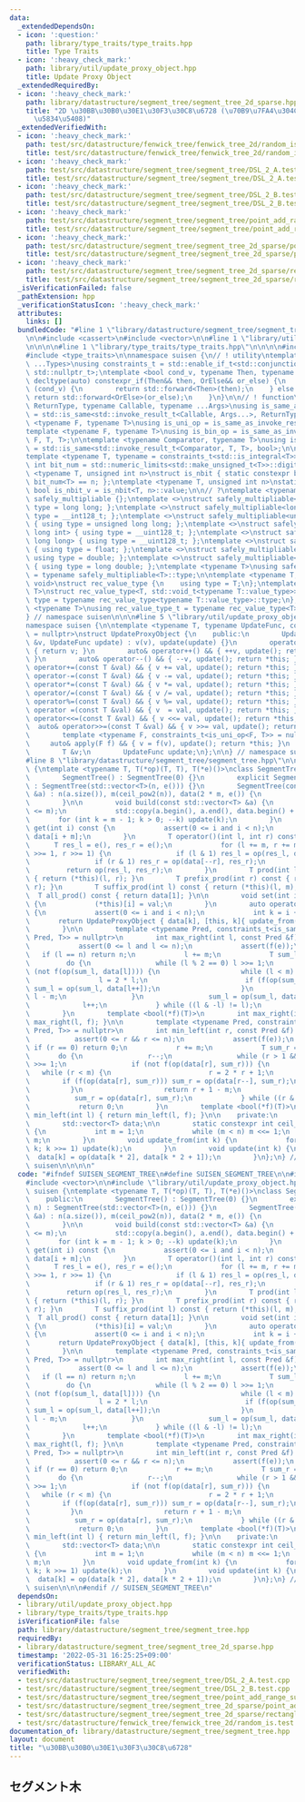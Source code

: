```yaml
---
data:
  _extendedDependsOn:
  - icon: ':question:'
    path: library/type_traits/type_traits.hpp
    title: Type Traits
  - icon: ':heavy_check_mark:'
    path: library/util/update_proxy_object.hpp
    title: Update Proxy Object
  _extendedRequiredBy:
  - icon: ':heavy_check_mark:'
    path: library/datastructure/segment_tree/segment_tree_2d_sparse.hpp
    title: "2D \u30BB\u30B0\u30E1\u30F3\u30C8\u6728 (\u70B9\u7FA4\u304C\u758E\u306A\
      \u5834\u5408)"
  _extendedVerifiedWith:
  - icon: ':heavy_check_mark:'
    path: test/src/datastructure/fenwick_tree/fenwick_tree_2d/random_is.test.cpp
    title: test/src/datastructure/fenwick_tree/fenwick_tree_2d/random_is.test.cpp
  - icon: ':heavy_check_mark:'
    path: test/src/datastructure/segment_tree/segment_tree/DSL_2_A.test.cpp
    title: test/src/datastructure/segment_tree/segment_tree/DSL_2_A.test.cpp
  - icon: ':heavy_check_mark:'
    path: test/src/datastructure/segment_tree/segment_tree/DSL_2_B.test.cpp
    title: test/src/datastructure/segment_tree/segment_tree/DSL_2_B.test.cpp
  - icon: ':heavy_check_mark:'
    path: test/src/datastructure/segment_tree/segment_tree/point_add_range_sum.test.cpp
    title: test/src/datastructure/segment_tree/segment_tree/point_add_range_sum.test.cpp
  - icon: ':heavy_check_mark:'
    path: test/src/datastructure/segment_tree/segment_tree_2d_sparse/point_add_rectangle_sum.test.cpp
    title: test/src/datastructure/segment_tree/segment_tree_2d_sparse/point_add_rectangle_sum.test.cpp
  - icon: ':heavy_check_mark:'
    path: test/src/datastructure/segment_tree/segment_tree_2d_sparse/rectangle_sum.test.cpp
    title: test/src/datastructure/segment_tree/segment_tree_2d_sparse/rectangle_sum.test.cpp
  _isVerificationFailed: false
  _pathExtension: hpp
  _verificationStatusIcon: ':heavy_check_mark:'
  attributes:
    links: []
  bundledCode: "#line 1 \"library/datastructure/segment_tree/segment_tree.hpp\"\n\n\
    \n\n#include <cassert>\n#include <vector>\n\n#line 1 \"library/util/update_proxy_object.hpp\"\
    \n\n\n\n#line 1 \"library/type_traits/type_traits.hpp\"\n\n\n\n#include <limits>\n\
    #include <type_traits>\n\nnamespace suisen {\n// ! utility\ntemplate <typename\
    \ ...Types>\nusing constraints_t = std::enable_if_t<std::conjunction_v<Types...>,\
    \ std::nullptr_t>;\ntemplate <bool cond_v, typename Then, typename OrElse>\nconstexpr\
    \ decltype(auto) constexpr_if(Then&& then, OrElse&& or_else) {\n    if constexpr\
    \ (cond_v) {\n        return std::forward<Then>(then);\n    } else {\n       \
    \ return std::forward<OrElse>(or_else);\n    }\n}\n\n// ! function\ntemplate <typename\
    \ ReturnType, typename Callable, typename ...Args>\nusing is_same_as_invoke_result\
    \ = std::is_same<std::invoke_result_t<Callable, Args...>, ReturnType>;\ntemplate\
    \ <typename F, typename T>\nusing is_uni_op = is_same_as_invoke_result<T, F, T>;\n\
    template <typename F, typename T>\nusing is_bin_op = is_same_as_invoke_result<T,\
    \ F, T, T>;\n\ntemplate <typename Comparator, typename T>\nusing is_comparator\
    \ = std::is_same<std::invoke_result_t<Comparator, T, T>, bool>;\n\n// ! integral\n\
    template <typename T, typename = constraints_t<std::is_integral<T>>>\nconstexpr\
    \ int bit_num = std::numeric_limits<std::make_unsigned_t<T>>::digits;\ntemplate\
    \ <typename T, unsigned int n>\nstruct is_nbit { static constexpr bool value =\
    \ bit_num<T> == n; };\ntemplate <typename T, unsigned int n>\nstatic constexpr\
    \ bool is_nbit_v = is_nbit<T, n>::value;\n\n// ?\ntemplate <typename T>\nstruct\
    \ safely_multipliable {};\ntemplate <>\nstruct safely_multipliable<int> { using\
    \ type = long long; };\ntemplate <>\nstruct safely_multipliable<long long> { using\
    \ type = __int128_t; };\ntemplate <>\nstruct safely_multipliable<unsigned int>\
    \ { using type = unsigned long long; };\ntemplate <>\nstruct safely_multipliable<unsigned\
    \ long int> { using type = __uint128_t; };\ntemplate <>\nstruct safely_multipliable<unsigned\
    \ long long> { using type = __uint128_t; };\ntemplate <>\nstruct safely_multipliable<float>\
    \ { using type = float; };\ntemplate <>\nstruct safely_multipliable<double> {\
    \ using type = double; };\ntemplate <>\nstruct safely_multipliable<long double>\
    \ { using type = long double; };\ntemplate <typename T>\nusing safely_multipliable_t\
    \ = typename safely_multipliable<T>::type;\n\ntemplate <typename T, typename =\
    \ void>\nstruct rec_value_type {\n    using type = T;\n};\ntemplate <typename\
    \ T>\nstruct rec_value_type<T, std::void_t<typename T::value_type>> {\n    using\
    \ type = typename rec_value_type<typename T::value_type>::type;\n};\ntemplate\
    \ <typename T>\nusing rec_value_type_t = typename rec_value_type<T>::type;\n\n\
    } // namespace suisen\n\n\n#line 5 \"library/util/update_proxy_object.hpp\"\n\n\
    namespace suisen {\n\ntemplate <typename T, typename UpdateFunc, constraints_t<std::is_invocable<UpdateFunc>>\
    \ = nullptr>\nstruct UpdateProxyObject {\n    public:\n        UpdateProxyObject(T\
    \ &v, UpdateFunc update) : v(v), update(update) {}\n        operator T() const\
    \ { return v; }\n        auto& operator++() && { ++v, update(); return *this;\
    \ }\n        auto& operator--() && { --v, update(); return *this; }\n        auto&\
    \ operator+=(const T &val) && { v += val, update(); return *this; }\n        auto&\
    \ operator-=(const T &val) && { v -= val, update(); return *this; }\n        auto&\
    \ operator*=(const T &val) && { v *= val, update(); return *this; }\n        auto&\
    \ operator/=(const T &val) && { v /= val, update(); return *this; }\n        auto&\
    \ operator%=(const T &val) && { v %= val, update(); return *this; }\n        auto&\
    \ operator =(const T &val) && { v  = val, update(); return *this; }\n        auto&\
    \ operator<<=(const T &val) && { v <<= val, update(); return *this; }\n      \
    \  auto& operator>>=(const T &val) && { v >>= val, update(); return *this; }\n\
    \        template <typename F, constraints_t<is_uni_op<F, T>> = nullptr>\n   \
    \     auto& apply(F f) && { v = f(v), update(); return *this; }\n    private:\n\
    \        T &v;\n        UpdateFunc update;\n};\n\n} // namespace suisen\n\n\n\
    #line 8 \"library/datastructure/segment_tree/segment_tree.hpp\"\n\nnamespace suisen\
    \ {\ntemplate <typename T, T(*op)(T, T), T(*e)()>\nclass SegmentTree {\n    public:\n\
    \        SegmentTree() : SegmentTree(0) {}\n        explicit SegmentTree(int n)\
    \ : SegmentTree(std::vector<T>(n, e())) {}\n        SegmentTree(const std::vector<T>\
    \ &a) : n(a.size()), m(ceil_pow2(n)), data(2 * m, e()) {\n            build(a);\n\
    \        }\n\n        void build(const std::vector<T> &a) {\n            assert(int(a.size())\
    \ <= m);\n            std::copy(a.begin(), a.end(), data.begin() + m);\n     \
    \       for (int k = m - 1; k > 0; --k) update(k);\n        }\n        const T&\
    \ get(int i) const {\n            assert(0 <= i and i < n);\n            return\
    \ data[i + m];\n        }\n        T operator()(int l, int r) const {\n      \
    \      T res_l = e(), res_r = e();\n            for (l += m, r += m; l < r; l\
    \ >>= 1, r >>= 1) {\n                if (l & 1) res_l = op(res_l, data[l++]);\n\
    \                if (r & 1) res_r = op(data[--r], res_r);\n            }\n   \
    \         return op(res_l, res_r);\n        }\n        T prod(int l, int r) const\
    \ { return (*this)(l, r); }\n        T prefix_prod(int r) const { return (*this)(0,\
    \ r); }\n        T suffix_prod(int l) const { return (*this)(l, m); }\n      \
    \  T all_prod() const { return data[1]; }\n\n        void set(int i, const T &val)\
    \ {\n            (*this)[i] = val;\n        }\n        auto operator[](int i)\
    \ {\n            assert(0 <= i and i < n);\n            int k = i + m;\n     \
    \       return UpdateProxyObject { data[k], [this, k]{ update_from(k); } };\n\
    \        }\n\n        template <typename Pred, constraints_t<is_same_as_invoke_result<bool,\
    \ Pred, T>> = nullptr>\n        int max_right(int l, const Pred &f) const {\n\
    \            assert(0 <= l and l <= n);\n            assert(f(e));\n         \
    \   if (l == n) return n;\n            l += m;\n            T sum_l = e;\n   \
    \         do {\n                while (l % 2 == 0) l >>= 1;\n                if\
    \ (not f(op(sum_l, data[l]))) {\n                    while (l < m) {\n       \
    \                 l = 2 * l;\n                        if (f(op(sum_l, data[l])))\
    \ sum_l = op(sum_l, data[l++]);\n                    }\n                    return\
    \ l - m;\n                }\n                sum_l = op(sum_l, data[l]);\n   \
    \             l++;\n            } while ((l & -l) != l);\n            return n;\n\
    \        }\n        template <bool(*f)(T)>\n        int max_right(int l) { return\
    \ max_right(l, f); }\n\n        template <typename Pred, constraints_t<is_same_as_invoke_result<bool,\
    \ Pred, T>> = nullptr>\n        int min_left(int r, const Pred &f) const {\n \
    \           assert(0 <= r && r <= n);\n            assert(f(e));\n           \
    \ if (r == 0) return 0;\n            r += m;\n            T sum_r = e;\n     \
    \       do {\n                r--;\n                while (r > 1 && (r % 2)) r\
    \ >>= 1;\n                if (not f(op(data[r], sum_r))) {\n                 \
    \   while (r < m) {\n                        r = 2 * r + 1;\n                \
    \        if (f(op(data[r], sum_r))) sum_r = op(data[r--], sum_r);\n          \
    \          }\n                    return r + 1 - m;\n                }\n     \
    \           sum_r = op(data[r], sum_r);\n            } while ((r & -r) != r);\n\
    \            return 0;\n        }\n        template <bool(*f)(T)>\n        int\
    \ min_left(int l) { return min_left(l, f); }\n\n    private:\n        int n, m;\n\
    \        std::vector<T> data;\n\n        static constexpr int ceil_pow2(int n)\
    \ {\n            int m = 1;\n            while (m < n) m <<= 1;\n            return\
    \ m;\n        }\n        void update_from(int k) {\n            for (k >>= 1;\
    \ k; k >>= 1) update(k);\n        }\n        void update(int k) {\n          \
    \  data[k] = op(data[k * 2], data[k * 2 + 1]);\n        }\n};\n} // namespace\
    \ suisen\n\n\n\n"
  code: "#ifndef SUISEN_SEGMENT_TREE\n#define SUISEN_SEGMENT_TREE\n\n#include <cassert>\n\
    #include <vector>\n\n#include \"library/util/update_proxy_object.hpp\"\n\nnamespace\
    \ suisen {\ntemplate <typename T, T(*op)(T, T), T(*e)()>\nclass SegmentTree {\n\
    \    public:\n        SegmentTree() : SegmentTree(0) {}\n        explicit SegmentTree(int\
    \ n) : SegmentTree(std::vector<T>(n, e())) {}\n        SegmentTree(const std::vector<T>\
    \ &a) : n(a.size()), m(ceil_pow2(n)), data(2 * m, e()) {\n            build(a);\n\
    \        }\n\n        void build(const std::vector<T> &a) {\n            assert(int(a.size())\
    \ <= m);\n            std::copy(a.begin(), a.end(), data.begin() + m);\n     \
    \       for (int k = m - 1; k > 0; --k) update(k);\n        }\n        const T&\
    \ get(int i) const {\n            assert(0 <= i and i < n);\n            return\
    \ data[i + m];\n        }\n        T operator()(int l, int r) const {\n      \
    \      T res_l = e(), res_r = e();\n            for (l += m, r += m; l < r; l\
    \ >>= 1, r >>= 1) {\n                if (l & 1) res_l = op(res_l, data[l++]);\n\
    \                if (r & 1) res_r = op(data[--r], res_r);\n            }\n   \
    \         return op(res_l, res_r);\n        }\n        T prod(int l, int r) const\
    \ { return (*this)(l, r); }\n        T prefix_prod(int r) const { return (*this)(0,\
    \ r); }\n        T suffix_prod(int l) const { return (*this)(l, m); }\n      \
    \  T all_prod() const { return data[1]; }\n\n        void set(int i, const T &val)\
    \ {\n            (*this)[i] = val;\n        }\n        auto operator[](int i)\
    \ {\n            assert(0 <= i and i < n);\n            int k = i + m;\n     \
    \       return UpdateProxyObject { data[k], [this, k]{ update_from(k); } };\n\
    \        }\n\n        template <typename Pred, constraints_t<is_same_as_invoke_result<bool,\
    \ Pred, T>> = nullptr>\n        int max_right(int l, const Pred &f) const {\n\
    \            assert(0 <= l and l <= n);\n            assert(f(e));\n         \
    \   if (l == n) return n;\n            l += m;\n            T sum_l = e;\n   \
    \         do {\n                while (l % 2 == 0) l >>= 1;\n                if\
    \ (not f(op(sum_l, data[l]))) {\n                    while (l < m) {\n       \
    \                 l = 2 * l;\n                        if (f(op(sum_l, data[l])))\
    \ sum_l = op(sum_l, data[l++]);\n                    }\n                    return\
    \ l - m;\n                }\n                sum_l = op(sum_l, data[l]);\n   \
    \             l++;\n            } while ((l & -l) != l);\n            return n;\n\
    \        }\n        template <bool(*f)(T)>\n        int max_right(int l) { return\
    \ max_right(l, f); }\n\n        template <typename Pred, constraints_t<is_same_as_invoke_result<bool,\
    \ Pred, T>> = nullptr>\n        int min_left(int r, const Pred &f) const {\n \
    \           assert(0 <= r && r <= n);\n            assert(f(e));\n           \
    \ if (r == 0) return 0;\n            r += m;\n            T sum_r = e;\n     \
    \       do {\n                r--;\n                while (r > 1 && (r % 2)) r\
    \ >>= 1;\n                if (not f(op(data[r], sum_r))) {\n                 \
    \   while (r < m) {\n                        r = 2 * r + 1;\n                \
    \        if (f(op(data[r], sum_r))) sum_r = op(data[r--], sum_r);\n          \
    \          }\n                    return r + 1 - m;\n                }\n     \
    \           sum_r = op(data[r], sum_r);\n            } while ((r & -r) != r);\n\
    \            return 0;\n        }\n        template <bool(*f)(T)>\n        int\
    \ min_left(int l) { return min_left(l, f); }\n\n    private:\n        int n, m;\n\
    \        std::vector<T> data;\n\n        static constexpr int ceil_pow2(int n)\
    \ {\n            int m = 1;\n            while (m < n) m <<= 1;\n            return\
    \ m;\n        }\n        void update_from(int k) {\n            for (k >>= 1;\
    \ k; k >>= 1) update(k);\n        }\n        void update(int k) {\n          \
    \  data[k] = op(data[k * 2], data[k * 2 + 1]);\n        }\n};\n} // namespace\
    \ suisen\n\n\n#endif // SUISEN_SEGMENT_TREE\n"
  dependsOn:
  - library/util/update_proxy_object.hpp
  - library/type_traits/type_traits.hpp
  isVerificationFile: false
  path: library/datastructure/segment_tree/segment_tree.hpp
  requiredBy:
  - library/datastructure/segment_tree/segment_tree_2d_sparse.hpp
  timestamp: '2022-05-31 16:25:25+09:00'
  verificationStatus: LIBRARY_ALL_AC
  verifiedWith:
  - test/src/datastructure/segment_tree/segment_tree/DSL_2_A.test.cpp
  - test/src/datastructure/segment_tree/segment_tree/DSL_2_B.test.cpp
  - test/src/datastructure/segment_tree/segment_tree/point_add_range_sum.test.cpp
  - test/src/datastructure/segment_tree/segment_tree_2d_sparse/point_add_rectangle_sum.test.cpp
  - test/src/datastructure/segment_tree/segment_tree_2d_sparse/rectangle_sum.test.cpp
  - test/src/datastructure/fenwick_tree/fenwick_tree_2d/random_is.test.cpp
documentation_of: library/datastructure/segment_tree/segment_tree.hpp
layout: document
title: "\u30BB\u30B0\u30E1\u30F3\u30C8\u6728"
---
```

## セグメント木